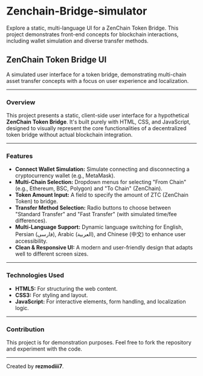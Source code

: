 # Zenchain-Bridge-simulator
Explore a static, multi-language UI for a ZenChain Token Bridge. This project demonstrates front-end concepts for blockchain interactions, including wallet simulation and diverse transfer methods.

## **ZenChain Token Bridge UI**

A simulated user interface for a token bridge, demonstrating multi-chain asset transfer concepts with a focus on user experience and localization.

-----

### **Overview**

This project presents a static, client-side user interface for a hypothetical **ZenChain Token Bridge**. It's built purely with HTML, CSS, and JavaScript, designed to visually represent the core functionalities of a decentralized token bridge without actual blockchain integration.

-----

### **Features**

  * **Connect Wallet Simulation:** Simulate connecting and disconnecting a cryptocurrency wallet (e.g., MetaMask).
  * **Multi-Chain Selection:** Dropdown menus for selecting "From Chain" (e.g., Ethereum, BSC, Polygon) and "To Chain" (ZenChain).
  * **Token Amount Input:** A field to specify the amount of ZTC (ZenChain Token) to bridge.
  * **Transfer Method Selection:** Radio buttons to choose between "Standard Transfer" and "Fast Transfer" (with simulated time/fee differences).
  * **Multi-Language Support:** Dynamic language switching for English, Persian (فارسی), Arabic (العربية), and Chinese (中文) to enhance user accessibility.
  * **Clean & Responsive UI:** A modern and user-friendly design that adapts well to different screen sizes.

-----

### **Technologies Used**

  * **HTML5:** For structuring the web content.
  * **CSS3:** For styling and layout.
  * **JavaScript:** For interactive elements, form handling, and localization logic.

-----

### **Contribution**

This project is for demonstration purposes. Feel free to fork the repository and experiment with the code.

-----

Created by **rezmodiii7**.
